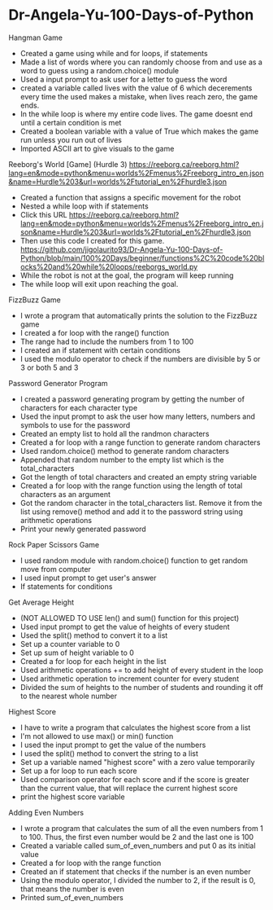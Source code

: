 # Dr-Angela-Yu-100-Days-of-Python

Hangman Game
  - Created a game using while and for loops, if statements
  - Made a list of words where you can randomly choose from and use as a word to guess using a random.choice() module
  - Used a input prompt to ask user for a letter to guess the word
  - created a variable called lives with the value of 6 which decerements every time the used makes a mistake, when lives reach zero, the game ends.
  - In the while loop is where my entire code lives. The game doesnt end until a certain condition is met
  - Created a boolean variable with a value of True which makes the game run unless you run out of lives
  - Imported ASCII art to give visuals to the game

Reeborg's World [Game] (Hurdle 3)
https://reeborg.ca/reeborg.html?lang=en&mode=python&menu=worlds%2Fmenus%2Freeborg_intro_en.json&name=Hurdle%203&url=worlds%2Ftutorial_en%2Fhurdle3.json
  - Created a function that assigns a specific movement for the robot
  - Nested a while loop with if statements
  - Click this URL https://reeborg.ca/reeborg.html?lang=en&mode=python&menu=worlds%2Fmenus%2Freeborg_intro_en.json&name=Hurdle%203&url=worlds%2Ftutorial_en%2Fhurdle3.json
  - Then use this code I created for this game. https://github.com/jigolaurito93/Dr-Angela-Yu-100-Days-of-Python/blob/main/100%20Days/beginner/functions%2C%20code%20blocks%20and%20while%20loops/reeborgs_world.py    
  - While the robot is not at the goal, the program will keep running
  - The while loop will exit upon reaching the goal.

FizzBuzz Game
  - I wrote a program that automatically prints the solution to the FizzBuzz game
  - I created a for loop with the range() function
  - The range had to include the numbers from 1 to 100
  - I created an if statement with certain conditions
  - I used the modulo operator to check if the numbers are divisible by 5 or 3 or both 5 and 3

Password Generator Program
  - I created a password generating program by getting the number of characters for each character type
  - Used the input prompt to ask the user how many letters, numbers and symbols to use for the password
  - Created an empty list to hold all the randmon characters
  - Created a for loop with a range function to generate random characters
  - Used random.choice() method to generate random characters
  - Appended that random number to the empty list which is the total_characters
  - Got the length of total characters and created an empty string variable
  - Created a for loop with the range function using the length of total characters as an argument
  - Got the random character in the total_characters list. Remove it from the list using remove() method and add it to the password string using arithmetic operations
  - Print your newly generated password

Rock Paper Scissors Game
  - I used random module with random.choice() function to get random move from computer
  - I used input prompt to get user's answer
  - If statements for conditions

Get Average Height
  - (NOT ALLOWED TO USE len() and sum() function for this project)
  - Used input prompt to get the value of heights of every student
  - Used the split() method to convert it to a list
  - Set up a counter variable to 0
  - Set up sum of height variable to 0
  - Created a for loop for each height in the list
  - Used arithmetic operations += to add height of every student in the loop
  - Used arithmetic operation to  increment counter for every student
  - Divided the sum of heights to the number of students and rounding it off to the nearest whole number

Highest Score
  - I have to write a program that calculates the highest score from a list
  - I'm not allowed to use max() or min() function
  - I used the input prompt to get the value of the numbers
  - I used the split() method to convert the string to a list
  - Set up a variable named "highest score" with a zero value temporarily
  - Set up a for loop to run each score
  - Used comparison operator for each score and if the score is greater than the current value, that will replace the current highest score
  - print the highest score variable

Adding Even Numbers
  - I wrote a program that calculates the sum of all the even numbers from 1 to 100. Thus, the first even number would be 2 and the last one is 100
  - Created a variable called sum_of_even_numbers and put 0 as its initial value
  - Created a for loop with the range function
  - Created an if statement that checks if the number is an even number
  - Using the modulo operator, I divided the number to 2, if the result is 0, that means the number is even
  - Printed sum_of_even_numbers


